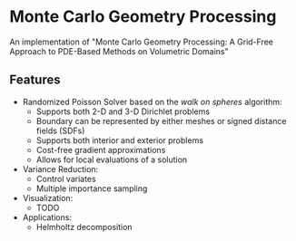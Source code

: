 # Monte Carlo Geometry Processing
An implementation of "Monte Carlo Geometry Processing: A Grid-Free Approach to PDE-Based Methods on Volumetric Domains"

## Features
- Randomized Poisson Solver based on the *walk on spheres* algorithm:
  - Supports both 2-D and 3-D Dirichlet problems
  - Boundary can be represented by either meshes or signed distance fields (SDFs)
  - Supports both interior and exterior problems
  - Cost-free gradient approximations
  - Allows for local evaluations of a solution
- Variance Reduction:
  - Control variates
  - Multiple importance sampling
- Visualization:
  - TODO
- Applications:
  - Helmholtz decomposition
